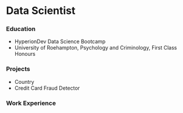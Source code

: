 # Data Scientist 

### Education
- HyperionDev Data Science Bootcamp
- University of Roehampton,
  Psychology and Criminology, First Class Honours

### Projects 
- Country
- Credit Card Fraud Detector

### Work Experience 
